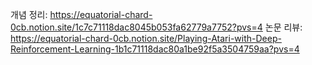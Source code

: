 개념 정리: https://equatorial-chard-0cb.notion.site/1c7c71118dac8045b053fa62779a7752?pvs=4
논문 리뷰: https://equatorial-chard-0cb.notion.site/Playing-Atari-with-Deep-Reinforcement-Learning-1b1c71118dac80a1be92f5a3504759aa?pvs=4
